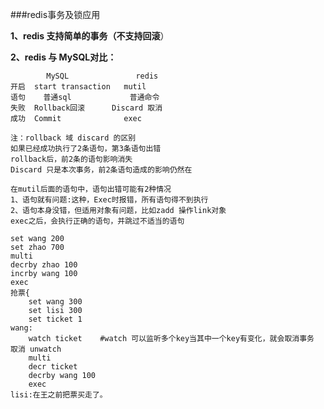 ###redis事务及锁应用

**1、redis 支持简单的事务（不支持回滚**）

**2、redis 与 MySQL对比：**

			MySQL               redis
	开启	start transaction   mutil
	语句    普通sql 			普通命令
	失败	Rollback回滚		Discard 取消
	成功	Commit				exec
	
	注：rollback 域 discard 的区别
	如果已经成功执行了2条语句，第3条语句出错
	rollback后，前2条的语句影响消失
	Discard 只是本次事务，前2条语句造成的影响仍然在
	
	在mutil后面的语句中，语句出错可能有2种情况
	1、语句就有问题:这种，Exec时报错，所有语句得不到执行
	2、语句本身没错，但适用对象有问题，比如zadd 操作link对象
	exec之后，会执行正确的语句，并跳过不适当的语句
	
	set wang 200
	set zhao 700
	multi 
	decrby zhao 100
	incrby wang 100
	exec 
	抢票{
		set wang 300
		set lisi 300
		set ticket 1
	wang:
		watch ticket    #watch 可以监听多个key当其中一个key有变化，就会取消事务  取消 unwatch 
		multi 
		decr ticket 
		decrby wang 100
		exec 
	lisi:在王之前把票买走了。	